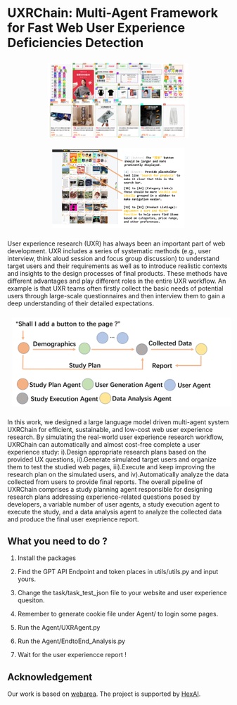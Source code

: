 # UXRChain: Multi-Agent Framework for Fast Web User Experience Deficiencies Detection

<!-- <p align="center">
    <img src="./Fig/example.png" alt="Image 2" style="margin: 10px; width: 500px;"/>
    <img src="./Fig/example.png" alt="Image 2" style="margin: 10px; width: 500px;"/>
</p> -->

<p align="center">
    <img src="Fig/taobao.png" alt="Image 1" width="320" style="margin: 10px;"/>
    <img src="Fig/example.png" alt="Image 2" width="300" style="margin: 10px;"/>
</p>

User experience research (UXR) has always been an important part of web development. UXR includes a series of systematic methods (e.g., user interview, think aloud session and focus group discussion) to understand target users and their requirements as well as to introduce realistic contexts and insights to the design processes of final products. These methods have different advantages and play different roles in the entire UXR workflow. An example is that UXR teams often firstly collect the basic needs of potential users through large-scale questionnaires and then interview them to gain a deep understanding of their detailed expectations.

<p align="center">
    <img src="./Fig/pipeline.png" alt="Image 2" style="margin: 10px; width: 500px;"/>
 
</p>


In this work, we designed a large language model driven multi-agent system UXRChain for efficient, sustainable, and low-cost web
user experience research. By simulating the real-world user experience research workflow, UXRChain can automatically and almost
cost-free complete a user experience study: i).Design appropriate research plans based on the provided UX questions, ii).Generate
simulated target users and organize them to test the studied web pages, iii).Execute and keep improving the research plan on the
simulated users, and iv).Automatically analyze the data collected from users to provide final reports.
The overall pipeline of UXRChain comprises a study planning agent responsible for designing research plans addressing experience-related questions posed by developers, a variable number of user agents, a study execution agent to execute the study, and a data analysis agent to analyze the collected data and produce the final user exeprience report.


## What you need to do ?

1. Install the packages

2. Find the GPT API Endpoint and token places in utils/utils.py and input yours.

3. Change the task/task_test_json file to your website and user experience quesiton.

4. Remember to generate cookie file under Agent/ to login some pages.

4. Run the Agent/UXRAgent.py

5. Run the Agent/EndtoEnd_Analysis.py 

6. Wait for the user experiencce report !

## Acknowledgement

Our work is based on [webarea](https://github.com/MinorJerry/WebVoyager). The project is supported by [HexAI](https://www.hexai.tech/). 
